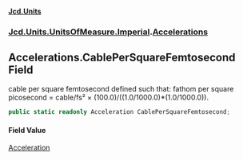 #### [Jcd.Units](index 'index')
### [Jcd.Units.UnitsOfMeasure.Imperial](Jcd.Units.UnitsOfMeasure.Imperial 'Jcd.Units.UnitsOfMeasure.Imperial').[Accelerations](Accelerations 'Jcd.Units.UnitsOfMeasure.Imperial.Accelerations')

## Accelerations.CablePerSquareFemtosecond Field

cable per square femtosecond defined such that: fathom per square picosecond = cable/fs² ×
(100.0)/((1.0/1000.0)*(1.0/1000.0)).

```csharp
public static readonly Acceleration CablePerSquareFemtosecond;
```

#### Field Value
[Acceleration](Acceleration 'Jcd.Units.UnitTypes.Acceleration')